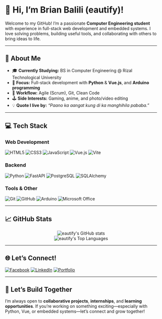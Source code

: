 # 👋 Hi, I’m Brian Balili (eautify)!

Welcome to my GitHub! I’m a passionate **Computer Engineering student** with experience in full-stack web development and embedded systems. I love solving problems, building useful tools, and collaborating with others to bring ideas to life.

---

## 🚀 About Me

* 🎓 **Currently Studying:** BS in Computer Engineering @ Rizal Technological University
* 🧠 **Focus:** Full-stack development with **Python** & **Vue.js**, and **Arduino programming**
* 💬 **Workflow:** Agile (Scrum), Git, Clean Code
* 🕹️ **Side Interests:** Gaming, anime, and photo/video editing
* 💡 **Quote I live by:** *“Paano ka aangat kung di ka manghihila pababa.”*

---

## 💻 Tech Stack

### Web Development

![HTML5](https://img.shields.io/badge/HTML5-E34F26?style=flat\&logo=html5\&logoColor=white)
![CSS3](https://img.shields.io/badge/CSS3-1572B6?style=flat\&logo=css3\&logoColor=white)
![JavaScript](https://img.shields.io/badge/JavaScript-F7DF1E?style=flat\&logo=javascript\&logoColor=black)
![Vue.js](https://img.shields.io/badge/Vue.js-35495E?style=flat\&logo=vue.js\&logoColor=4FC08D)
![Vite](https://img.shields.io/badge/Vite-646CFF?style=flat\&logo=vite\&logoColor=white)

### Backend

![Python](https://img.shields.io/badge/Python-3776AB?style=flat\&logo=python\&logoColor=white)
![FastAPI](https://img.shields.io/badge/FastAPI-009688?style=flat\&logo=fastapi\&logoColor=white)
![PostgreSQL](https://img.shields.io/badge/PostgreSQL-336791?style=flat\&logo=postgresql\&logoColor=white)
![SQLAlchemy](https://img.shields.io/badge/SQLAlchemy-FFCA28?style=flat\&logo=python\&logoColor=black)

### Tools & Other

![Git](https://img.shields.io/badge/Git-F05032?style=flat\&logo=git\&logoColor=white)
![GitHub](https://img.shields.io/badge/GitHub-181717?style=flat\&logo=github\&logoColor=white)
![Arduino](https://img.shields.io/badge/Arduino-00979D?style=flat\&logo=arduino\&logoColor=white)
![Microsoft Office](https://img.shields.io/badge/Microsoft_Office-D83B01?style=flat\&logo=microsoft-office\&logoColor=white)

---

## 📈 GitHub Stats

<p align="center">
  <img src="https://github-readme-stats.vercel.app/api?username=eautify&show_icons=true&theme=radical" alt="eautify's GitHub stats" />
  <br>
  <img src="https://github-readme-stats.vercel.app/api/top-langs/?username=eautify&layout=compact&theme=radical" alt="eautify's Top Languages" />
</p>

---

## 🌐 Let’s Connect!

[![Facebook](https://img.shields.io/badge/Facebook-1877F2?style=flat\&logo=facebook\&logoColor=white)](https://www.facebook.com/irakkss)
[![LinkedIn](https://img.shields.io/badge/LinkedIn-0A66C2?style=flat\&logo=linkedin\&logoColor=white)](https://www.linkedin.com/in/brianbalili0603/)
[![Portfolio](https://img.shields.io/badge/Portfolio-222222?style=flat\&logo=vercel\&logoColor=white)](https://brian-portfolio-ashy.vercel.app/)

---

## 🤝 Let’s Build Together

I’m always open to **collaborative projects**, **internships**, and **learning opportunities**.
If you’re working on something exciting—especially with Python, Vue, or embedded systems—let’s connect and grow together!
